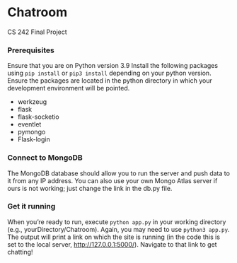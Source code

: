 # Chatroom
CS 242 Final Project

### Prerequisites
Ensure that you are on Python version 3.9
Install the following packages using `pip install` or `pip3 install` depending on your python version. Ensure the packages are located in the python directory in which your development environment will be pointed.
- werkzeug
- flask
- flask-socketio
- eventlet
- pymongo
- Flask-login

### Connect to MongoDB
The MongoDB database should allow you to run the server and push data to it from any IP address. You can also use your own Mongo Atlas server if ours is not working; just change the link in the db.py file.

### Get it running
When you’re ready to run, execute `python app.py` in your working directory (e.g., yourDirectory/Chatroom). Again, you may need to use `python3 app.py`. The output will print a link on which the site is running (in the code this is set to the local server, http://127.0.0.1:5000/). Navigate to that link to get chatting!
